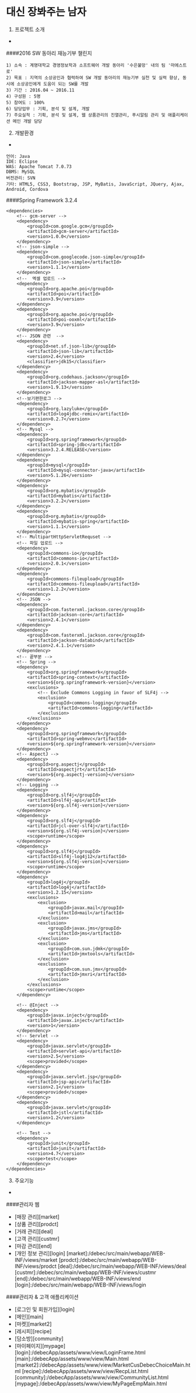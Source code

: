 대신 장봐주는 남자
=

1. 프로젝트 소개
-
####2016 SW 동아리 재능기부 챌린지
```
1) 소속 : 계명대학교 경영정보학과 소프트웨어 개발 동아리 '수은불망' 내의 팀 '마에스트로'
2) 목표 : 지역의 소상공인과 협력하여 SW 개발 동아리의 재능기부 실천 및 실력 향상, 동시에 소상공인에게 도움이 되는 SW를 개발
3) 기간 : 2016.04 ~ 2016.11
4) 구성원 : 5명
5) 참여도 : 100%
6) 담당업무 : 기획, 분석 및 설계, 개발
7) 주요실적 : 기획, 분석 및 설계, 웹 상품관리의 진열관리, 푸시알림 관리 및 애플리케이션 메인 개발 담당
```

2. 개발환경
-
```
언어: Java
IDE: Eclipse
WAS: Apache Tomcat 7.0.73
DBMS: MySQL
버전관리: SVN
기타: HTML5, CSS3, Bootstrap, JSP, MyBatis, JavaScript, JQuery, Ajax, Android, Cordova
```
####Spring Framework 3.2.4
```
<dependencies>
	<!-- gcm-server -->
	<dependency>
		<groupId>com.google.gcm</groupId>
		<artifactId>gcm-server</artifactId>
		<version>1.0.0</version>
	</dependency>
	<!-- json-simple -->
	<dependency>
		<groupId>com.googlecode.json-simple</groupId>
		<artifactId>json-simple</artifactId>
		<version>1.1.1</version>
	</dependency>
	<!--  엑셀 업로드 -->
	<dependency>
		<groupId>org.apache.poi</groupId>
		<artifactId>poi</artifactId>
		<version>3.9</version>
	</dependency> 
	<dependency>
		<groupId>org.apache.poi</groupId>
		<artifactId>poi-ooxml</artifactId>
		<version>3.9</version>
	</dependency>
	<!-- JSON 관련  -->
	<dependency>
		<groupId>net.sf.json-lib</groupId>
		<artifactId>json-lib</artifactId>
		<version>2.4</version>
		<classifier>jdk15</classifier>    
	</dependency>
	<dependency>
		<groupId>org.codehaus.jackson</groupId>
		<artifactId>jackson-mapper-asl</artifactId>
		<version>1.9.13</version>
	</dependency>
	<!--보기편한로그 -->
	<dependency>
		<groupId>org.lazyluke</groupId>
		<artifactId>log4jdbc-remix</artifactId>
		<version>0.2.7</version>
	</dependency>      
	<!-- Mysql -->
	<dependency>
		<groupId>org.springframework</groupId>
		<artifactId>spring-jdbc</artifactId>
		<version>3.2.4.RELEASE</version>
	</dependency>
	<dependency>
		<groupId>mysql</groupId>
		<artifactId>mysql-connector-java</artifactId>
		<version>5.1.26</version>
	</dependency>    
	<dependency>
		<groupId>org.mybatis</groupId>
		<artifactId>mybatis</artifactId>
		<version>3.2.2</version>
	</dependency>
	<dependency>
		<groupId>org.mybatis</groupId>
		<artifactId>mybatis-spring</artifactId>
		<version>1.1.1</version>
	</dependency>
	<!-- MultipartHttpServletRequset -->
	<!-- 파일 업로드 -->
	<dependency>
		<groupId>commons-io</groupId>
		<artifactId>commons-io</artifactId>
		<version>2.0.1</version>
	</dependency>
	<dependency>
		<groupId>commons-fileupload</groupId>
		<artifactId>commons-fileupload</artifactId>
		<version>1.2.2</version>
	</dependency>
	<!-- JSON -->
	<dependency> 
		<groupId>com.fasterxml.jackson.core</groupId> 
		<artifactId>jackson-core</artifactId> 
		<version>2.4.1</version>
	</dependency> 
	<dependency> 
		<groupId>com.fasterxml.jackson.core</groupId> 
		<artifactId>jackson-databind</artifactId> 
		<version>2.4.1.1</version>
	</dependency>
	<!-- 끝부분 -->
	<!-- Spring -->
	<dependency>
		<groupId>org.springframework</groupId>
		<artifactId>spring-context</artifactId>
		<version>${org.springframework-version}</version>
		<exclusions>
			<!-- Exclude Commons Logging in favor of SLF4j -->
			<exclusion>
				<groupId>commons-logging</groupId>
				<artifactId>commons-logging</artifactId>
			</exclusion>
		</exclusions>
	</dependency>
	<dependency>
		<groupId>org.springframework</groupId>
		<artifactId>spring-webmvc</artifactId>
		<version>${org.springframework-version}</version>
	</dependency>
	<!-- AspectJ -->
	<dependency>
		<groupId>org.aspectj</groupId>
		<artifactId>aspectjrt</artifactId>
		<version>${org.aspectj-version}</version>
	</dependency>	
	<!-- Logging -->
	<dependency>
		<groupId>org.slf4j</groupId>
		<artifactId>slf4j-api</artifactId>
		<version>${org.slf4j-version}</version>
	</dependency>
	<dependency>
		<groupId>org.slf4j</groupId>
		<artifactId>jcl-over-slf4j</artifactId>
		<version>${org.slf4j-version}</version>
		<scope>runtime</scope>
	</dependency>
	<dependency>
		<groupId>org.slf4j</groupId>
		<artifactId>slf4j-log4j12</artifactId>
		<version>${org.slf4j-version}</version>
		<scope>runtime</scope>
	</dependency>
	<dependency>
		<groupId>log4j</groupId>
		<artifactId>log4j</artifactId>
		<version>1.2.15</version>
		<exclusions>
			<exclusion>
				<groupId>javax.mail</groupId>
				<artifactId>mail</artifactId>
			</exclusion>
			<exclusion>
				<groupId>javax.jms</groupId>
				<artifactId>jms</artifactId>
			</exclusion>
			<exclusion>
				<groupId>com.sun.jdmk</groupId>
				<artifactId>jmxtools</artifactId>
			</exclusion>
			<exclusion>
				<groupId>com.sun.jmx</groupId>
				<artifactId>jmxri</artifactId>
			</exclusion>
		</exclusions>
		<scope>runtime</scope>
	</dependency>

	<!-- @Inject -->
	<dependency>
		<groupId>javax.inject</groupId>
		<artifactId>javax.inject</artifactId>
		<version>1</version>
	</dependency>
	<!-- Servlet -->
	<dependency>
		<groupId>javax.servlet</groupId>
		<artifactId>servlet-api</artifactId>
		<version>2.5</version>
		<scope>provided</scope>
	</dependency>
	<dependency>
		<groupId>javax.servlet.jsp</groupId>
		<artifactId>jsp-api</artifactId>
		<version>2.1</version>
		<scope>provided</scope>
	</dependency>
	<dependency>
		<groupId>javax.servlet</groupId>
		<artifactId>jstl</artifactId>
		<version>1.2</version>
	</dependency>

	<!-- Test -->
	<dependency>
		<groupId>junit</groupId>
		<artifactId>junit</artifactId>
		<version>4.7</version>
		<scope>test</scope>
	</dependency>        
</dependencies>
```
3. 주요기능
-
####관리자 웹
* [매장 관리][market]
* [상품 관리][prodct]
* [거래 관리][deal]
* [고객 관리][custmr]
* [마감 관리][end]
* [개인 정보 관리][login]
[market]:/debec/src/main/webapp/WEB-INF/views/market
[prodct]:/debec/src/main/webapp/WEB-INF/views/prodct
[deal]:/debec/src/main/webapp/WEB-INF/views/deal
[custmr]:/debec/src/main/webapp/WEB-INF/views/custmr
[end]:/debec/src/main/webapp/WEB-INF/views/end
[login]:/debec/src/main/webapp/WEB-INF/views/login

####관리자 & 고객 애플리케이션
* [로그인 및 회원가입][login]
* [메인][main]
* [마켓][market2]
* [레시피][recipe]
* [담소방][community]
* [마이페이지][mypage]
[login]:/debecApp/assets/www/view/LoginFrame.html
[main]:/debecApp/assets/www/view/Main.html
[market2]:/debecApp/assets/www/view/MarketCusDebecChoiceMain.html
[recipe]:/debecApp/assets/www/view/RecpList.html
[community]:/debecApp/assets/www/view/CommunityList.html
[mypage]:/debecApp/assets/www/view/MyPageEmpMain.html
